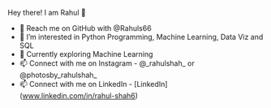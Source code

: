 Hey there! I am Rahul 👋

- 👋 Reach me on GitHub with @Rahuls66
- 👀 I’m interested in Python Programming, Machine Learning, Data Viz and SQL
- 🌱 Currently exploring Machine Learning 
- 📫 Connect with me on Instagram - @\_rahulshah\_ or @photosby_rahulshah_
- 📫 Connect with me on LinkedIn - [LinkedIn] (www.linkedin.com/in/rahul-shah6)

